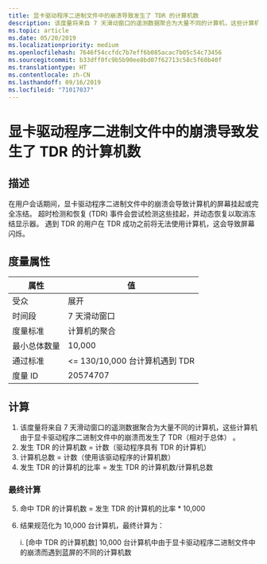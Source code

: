 ```yaml
---
title: 显卡驱动程序二进制文件中的崩溃导致发生了 TDR 的计算机数
description: 该度量将来自 7 天滑动窗口的遥测数据聚合为大量不同的计算机，这些计算机由于显卡驱动程序二进制文件中的崩溃而发生了 TDR
ms.topic: article
ms.date: 05/20/2019
ms.localizationpriority: medium
ms.openlocfilehash: 7646f54ccfdc7b7eff6b085acac7b05c54c73456
ms.sourcegitcommit: b33dff0fc9b5b90ee8bd07f62713c58c5f60b40f
ms.translationtype: HT
ms.contentlocale: zh-CN
ms.lasthandoff: 09/16/2019
ms.locfileid: "71017037"
---
```

# <a name="number-of-machines-that-had-a-tdr-caused-by-a-crash-in-the-graphics-driver-binary"></a>显卡驱动程序二进制文件中的崩溃导致发生了 TDR 的计算机数

## <a name="description"></a>描述

在用户会话期间，显卡驱动程序二进制文件中的崩溃会导致计算机的屏幕挂起或完全冻结。 超时检测和恢复 (TDR) 事件会尝试检测这些挂起，并动态恢复以取消冻结显示器。 遇到 TDR 的用户在 TDR 成功之前将无法使用计算机，这会导致屏幕闪烁。 

## <a name="measure-attributes"></a>度量属性

|属性|值|
|----|----|
|受众 |展开|
|时间段 |7 天滑动窗口|
|度量标准 |计算机的聚合|
|最小总体数量 |10,000|
|通过标准 |<= 130/10,000 台计算机遇到 TDR|
|度量 ID |20574707|

## <a name="calculation"></a>计算

1. 该度量将来自 7 天滑动窗口的遥测数据聚合为大量不同的计算机，这些计算机由于显卡驱动程序二进制文件中的崩溃而发生了 TDR（相对于总体）   。
2. 发生 TDR 的计算机数 = 计数（驱动程序具有 TDR 的计算机） 
3. 计算机总数 = 计数（使用该驱动程序的计算机数） 
4. 发生 TDR 的计算机的比率 = 发生 TDR 的计算机数/计算机总数 

### <a name="final-calculation"></a>最终计算

5. 命中 TDR 的计算机数 = 发生 TDR 的计算机的比率 * 10,000 
6. 结果规范化为 10,000 台计算机，最终计算为：  

   i. [命中 TDR 的计算机数] 10,000 台计算机中由于显卡驱动程序二进制文件中的崩溃而遇到蓝屏的不同的计算机数